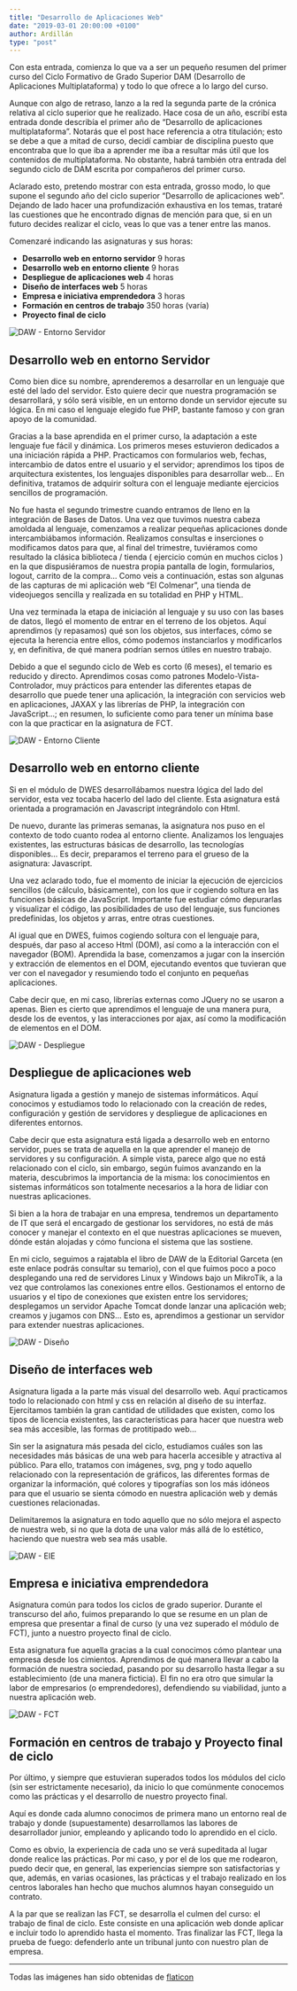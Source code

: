 ```yaml
---
title: "Desarrollo de Aplicaciones Web"
date: "2019-03-01 20:00:00 +0100"
author: Ardillán
type: "post"
---
```


Con esta entrada, comienza lo que va a ser un pequeño resumen del primer curso del Ciclo Formativo de Grado Superior DAM (Desarrollo de Aplicaciones Multiplataforma) y todo lo que ofrece a lo largo del curso.

Aunque con algo de retraso, lanzo a la red la segunda parte de la crónica relativa al ciclo superior que he realizado. Hace cosa de un año, escribí esta entrada donde describía el primer año de “Desarrollo de aplicaciones multiplataforma”. Notarás que el post hace referencia a otra titulación; esto se debe a que a mitad de curso, decidí cambiar de disciplina puesto que encontraba que lo que iba a aprender me iba a resultar más útil que los contenidos de multiplataforma. No obstante, habrá también otra entrada del segundo ciclo de DAM escrita por compañeros del primer curso.

Aclarado esto, pretendo mostrar con esta entrada, grosso modo, lo que supone el segundo año del ciclo superior “Desarrollo de aplicaciones web”. Dejando de lado hacer una profundización exhaustiva en los temas, trataré las cuestiones que he encontrado dignas de mención para que, si en un futuro decides realizar el ciclo, veas lo que vas a tener entre las manos.

Comenzaré indicando las asignaturas y sus horas:

- **Desarrollo web en entorno servidor** 9 horas
- **Desarrollo web en entorno cliente** 9 horas
- **Despliegue de aplicaciones web** 4 horas
- **Diseño de interfaces web** 5 horas
- **Empresa e iniciativa emprendedora** 3 horas
- **Formación en centros de trabajo** 350 horas (varía)
- **Proyecto final de ciclo**

![DAW - Entorno Servidor](/assets/images/daw-servidor.jpg)

## Desarrollo web en entorno Servidor

Como bien dice su nombre, aprenderemos a desarrollar en un lenguaje que esté del lado del servidor. Esto quiere decir que nuestra programación se desarrollará, y sólo será visible, en un entorno donde un servidor ejecute su lógica. En mi caso el lenguaje elegido fue PHP, bastante famoso y con gran apoyo de la comunidad.

Gracias a la base aprendida en el primer curso, la adaptación a este lenguaje fue fácil y dinámica. Los primeros meses estuvieron dedicados a una iniciación rápida a PHP. Practicamos con formularios web, fechas, intercambio de datos entre el usuario y el servidor; aprendimos los tipos de arquitectura existentes, los lenguajes disponibles para desarrollar web… En definitiva, tratamos de adquirir soltura con el lenguaje mediante ejercicios sencillos de programación.

No fue hasta el segundo trimestre cuando entramos de lleno en la integración de Bases de Datos. Una vez que tuvimos nuestra cabeza amoldada al lenguaje, comenzamos a realizar pequeñas aplicaciones donde intercambiábamos información. Realizamos consultas e inserciones o modificamos datos para que, al final del trimestre, tuviéramos como resultado la clásica biblioteca / tienda ( ejercicio común en muchos ciclos ) en la que dispusiéramos de nuestra propia pantalla de login, formularios, logout, carrito de la compra… Como veis a continuación, estas son algunas de las capturas de mi aplicación web “El Colmenar”, una tienda de videojuegos sencilla y realizada en su totalidad en PHP y HTML.

Una vez terminada la etapa de iniciación al lenguaje y su uso con las bases de datos, llegó el momento de entrar en el terreno de los objetos. Aquí aprendimos (y repasamos) qué son los objetos, sus interfaces, cómo se ejecuta la herencia entre ellos, cómo podemos instanciarlos y modificarlos y, en definitiva, de qué manera podrían sernos útiles en nuestro trabajo.

Debido a que el segundo ciclo de Web es corto (6 meses), el temario es reducido y directo. Aprendimos cosas como patrones Modelo-Vista-Controlador, muy prácticos para entender las diferentes etapas de desarrollo que puede tener una aplicación, la integración con servicios web en aplicaciones, JAXAX y las librerías de PHP, la integración con JavaScript…; en resumen, lo suficiente como para tener un mínima base con la que practicar en la asignatura de FCT.

![DAW - Entorno Cliente](/assets/images/daw-cliente.jpg)

## Desarrollo web en entorno cliente

Si en el módulo de DWES desarrollábamos nuestra lógica del lado del servidor, esta vez tocaba hacerlo del lado del cliente. Esta asignatura está orientada a programación en Javascript integrándolo con Html.

De nuevo, durante las primeras semanas, la asignatura nos puso en el contexto de todo cuanto rodea al entorno cliente. Analizamos los lenguajes existentes, las estructuras básicas de desarrollo, las tecnologías disponibles… Es decir, preparamos el terreno para el grueso de la asignatura: Javascript.

Una vez aclarado todo, fue el momento de iniciar la ejecución de ejercicios sencillos (de cálculo, básicamente), con los que ir cogiendo soltura en las funciones básicas de JavaScript. Importante fue estudiar cómo depurarlas y visualizar el código, las posibilidades de uso del lenguaje, sus funciones predefinidas, los objetos y arras, entre otras cuestiones.

Al igual que en DWES, fuimos cogiendo soltura con el lenguaje para, después, dar paso al acceso Html (DOM), así como a la interacción con el navegador (BOM). Aprendida la base, comenzamos a jugar con la inserción y extracción de elementos en el DOM, ejecutando eventos que tuvieran que ver con el navegador y resumiendo todo el conjunto en pequeñas aplicaciones.

Cabe decir que, en mi caso, librerías externas como JQuery no se usaron a apenas. Bien es cierto que aprendimos el lenguaje de una manera pura, desde los de eventos, y las interacciones por ajax, así como la modificación de elementos en el DOM.

![DAW - Despliegue](/assets/images/daw-despliegue.jpg)

## Despliegue de aplicaciones web

Asignatura ligada a gestión y manejo de sistemas informáticos. Aquí conocimos y estudiamos todo lo relacionado con la creación de redes, configuración y gestión de servidores y despliegue de aplicaciones en diferentes entornos.

Cabe decir que esta asignatura está ligada a desarrollo web en entorno servidor, pues se trata de aquella en la que aprender el manejo de servidores y su configuración. A simple vista, parece algo que no está relacionado con el ciclo, sin embargo, según fuimos avanzando en la materia, descubrimos la importancia de la misma: los conocimientos en sistemas informáticos son totalmente necesarios a la hora de lidiar con nuestras aplicaciones.

Si bien a la hora de trabajar en una empresa, tendremos un departamento de IT que será el encargado de gestionar los servidores, no está de más conocer y manejar el contexto en el que nuestras aplicaciones se mueven, dónde están alojadas y cómo funciona el sistema que las sostiene.

En mi ciclo, seguimos a rajatabla el libro de DAW de la Editorial Garceta (en este enlace podrás consultar su temario), con el que fuimos poco a poco desplegando una red de servidores Linux y Windows bajo un MikroTik, a la vez que controlamos las conexiones entre ellos. Gestionamos el entorno de usuarios y el tipo de conexiones que existen entre los servidores; desplegamos un servidor Apache Tomcat donde lanzar una aplicación web; creamos y jugamos con DNS… Esto es, aprendimos a gestionar un servidor para extender nuestras aplicaciones.

![DAW - Diseño](/assets/images/daw-diseno.jpg)

## Diseño de interfaces web

Asignatura ligada a la parte más visual del desarrollo web. Aquí practicamos todo lo relacionado con html y css en relación al diseño de su interfaz. Ejercitamos también la gran cantidad de utilidades que existen, como los tipos de licencia existentes, las características para hacer que nuestra web sea más accesible, las formas de protitipado web…

Sin ser la asignatura más pesada del ciclo, estudiamos cuáles son las necesidades más básicas de una web para hacerla accesible y atractiva al público. Para ello, tratamos con imágenes, svg, png y todo aquello relacionado con la representación de gráficos, las diferentes formas de organizar la información, qué colores y tipografías son los más idóneos para que el usuario se sienta cómodo en nuestra aplicación web y demás cuestiones relacionadas.

Delimitaremos la asignatura en todo aquello que no sólo mejora el aspecto de nuestra web, si no que la dota de una valor más allá de lo estético, haciendo que nuestra web sea más usable.

![DAW - EIE](/assets/images/daw-eie.jpg)

## Empresa e iniciativa emprendedora

Asignatura común para todos los ciclos de grado superior. Durante el transcurso del año, fuimos preparando lo que se resume en un plan de empresa que presentar a final de curso (y una vez superado el módulo de FCT), junto a nuestro proyecto final de ciclo.

Esta asignatura fue aquella gracias a la cual conocimos cómo plantear una empresa desde los cimientos. Aprendimos de qué manera llevar a cabo la formación de nuestra sociedad, pasando por su desarrollo hasta llegar a su establecimiento (de una manera ficticia). El fin no era otro que simular la labor de empresarios (o emprendedores), defendiendo su viabilidad, junto a nuestra aplicación web.

![DAW - FCT](/assets/images/daw-formacion.jpg)

## Formación en centros de trabajo y Proyecto final de ciclo

Por último, y siempre que estuvieran superados todos los módulos del ciclo (sin ser estrictamente necesario), da inicio lo que comúnmente conocemos como las prácticas y el desarrollo de nuestro proyecto final.

Aquí es donde cada alumno conocimos de primera mano un entorno real de trabajo y donde (supuestamente) desarrollamos las labores de desarrollador junior, empleando y aplicando todo lo aprendido en el ciclo.

Como es obvio, la experiencia de cada uno se verá supeditada al lugar donde realice las prácticas. Por mi caso, y por el de los que me rodearon, puedo decir que, en general, las experiencias siempre son satisfactorias y que, además, en varias ocasiones, las prácticas y el trabajo realizado en los centros laborales han hecho que muchos alumnos hayan conseguido un contrato.

A la par que se realizan las FCT, se desarrolla el culmen del curso: el trabajo de final de ciclo. Este consiste en una aplicación web donde aplicar e incluir todo lo aprendido hasta el momento. Tras finalizar las FCT, llega la prueba de fuego: defenderlo ante un tribunal junto con nuestro plan de empresa.

---

Todas las imágenes han sido obtenidas de [flaticon](http://flaticon.com)
